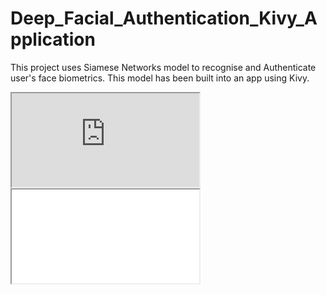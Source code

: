 # Deep_Facial_Authentication_Kivy_Application
This project uses Siamese Networks model to recognise and Authenticate user's face biometrics. This model has been built into an app using Kivy.

<!DOCTYPE html>
<html>
<body>
  
  <iframe src="https://drive.google.com/file/d/15od8GQmcE1L7ZRUWQ53kmGu__YsxEgno/view?usp=sharing/preview" ></iframe>
  
  <iframe allowfullscreen="allowfullscreen" src="your_page_url/preview" ></iframe>

</body>
</html>
